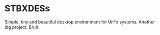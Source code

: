 # STBXDESs
Simple, tiny and beautiful desktop environment for Un*x systems. Another big project. Bruh.
